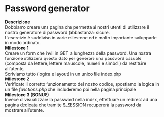 Password generator
===
**Descrizione**<br>
Dobbiamo creare una pagina che permetta ai nostri utenti di utilizzare il nostro generatore di password (abbastanza) sicure.<br>
L’esercizio è suddiviso in varie milestone ed è molto importante svilupparle in modo ordinato.<br>
**Milestone 1**<br>
Creare un form che invii in GET la lunghezza della password. Una nostra funzione utilizzerà questo dato per generare una password casuale (composta da lettere, lettere maiuscole, numeri e simboli) da restituire all’utente.<br>
Scriviamo tutto (logica e layout) in un unico file index.php<br>
**Milestone 2**<br>
Verificato il corretto funzionamento del nostro codice, spostiamo la logica in un file *functions.php* che includeremo poi nella pagina principale<br>
**Milestone 3 (BONUS)**<br>
Invece di visualizzare la password nella index, effettuare un redirect ad una pagina dedicata che tramite $_SESSION recupererà la password da mostrare all’utente.<br>

